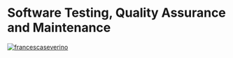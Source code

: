 # Software Testing, Quality Assurance and Maintenance 
[![francescaseverino](https://circleci.com/gh/francescaseverino/SSW567.svg?style=svg)](https://app.circleci.com/pipelines/github/francescaseverino/SSW567?branch=main&filter=all)
